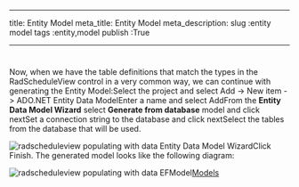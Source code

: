___
title: Entity Model
meta_title: Entity Model
meta_description: 
slug :entity model
tags :entity,model
publish :True
___


# 

Now, when we have the table definitions that match the types in the RadScheduleView control in a very common way, we can continue with generating the Entity Model:Select the project and select Add -> New item -> ADO.NET Entity Data ModelEnter a name and select AddFrom the __Entity Data Model Wizard__ select __Generate from database__ model and click nextSet a connection string to the database and click nextSelect the tables from the database that will be used.
      		

![radscheduleview populating with data Entity Data Model Wizard](Media\radscheduleview_populating_with_data_EntityDataModelWizard.png)Click Finish. The generated model looks like the following diagram:

![radscheduleview populating with data EFModel](Media\radscheduleview_populating_with_data_EFModel.png)[Models](http://radscheduleview-populating-with-data-binding-to-db-models.md)
